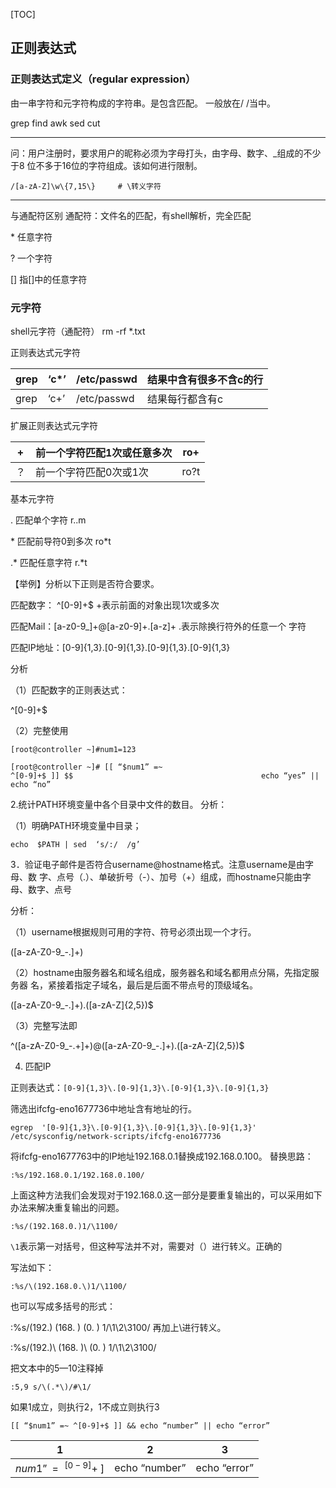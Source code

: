[TOC]

## 正则表达式

### 正则表达式定义（regular expression）

由一串字符和元字符构成的字符串。是包含匹配。 一般放在/  /当中。

grep  find      awk      sed      cut

----

问：用户注册时，要求用户的昵称必须为字母打头，由字母、数字、_组成的不少于8 位不多于16位的字符组成。该如何进行限制。

```shell
/[a-zA-Z]\w\{7,15\}     # \转义字符
```



----

与通配符区别 通配符：文件名的匹配，有shell解析，完全匹配

\*     任意字符

?     一个字符

[]    指[]中的任意字符

 

### 元字符

shell元字符（通配符）      rm  -rf *.txt

正则表达式元字符

| grep | ‘c*’ | /etc/passwd | 结果中含有很多不含c的行 |
| ---- | ---- | ----------- | ----------------------- |
| grep | ‘c+’ | /etc/passwd | 结果每行都含有c         |

扩展正则表达式元字符

| +    | 前一个字符匹配1次或任意多次 | ro+  |
| ---- | --------------------------- | ---- |
| ？   | 前一个字符匹配0次或1次      | ro?t |

基本元字符

.       匹配单个字符              				  r..m

\*       匹配前导符0到多次              		ro*t

.*      匹配任意字符                    			r.*t 

 

【举例】分析以下正则是否符合要求。

匹配数字： ^[0-9]+$    +表示前面的对象出现1次或多次

匹配Mail：[a-z0-9_]+@[a-z0-9]+\.[a-z]+    .表示除换行符外的任意一个 字符

匹配IP地址：[0-9]{1,3}\.[0-9]{1,3}\.[0-9]{1,3}\.[0-9]{1,3}




分析

（1）匹配数字的正则表达式：

^[0-9]+$

（2）完整使用

```shell
[root@controller ~]#num1=123

[root@controller ~]# [[ “$num1” =~                                          ^[0-9]+$ ]] $$                                          echo “yes” || echo “no”
```

2.统计PATH环境变量中各个目录中文件的数目。 分析：

（1）明确PATH环境变量中目录；

```shell
echo  $PATH | sed  ‘s/:/  /g’
```

3．验证电子邮件是否符合username@hostname格式。注意username是由字母、数 字、点号（.）、单破折号（-）、加号（+）组成，而hostname只能由字母、数字、点号

分析：

（1）username根据规则可用的字符、符号必须出现一个才行。

([a-zA-Z0-9_\-\.]+)

（2）hostname由服务器名和域名组成，服务器名和域名都用点分隔，先指定服务器 名，紧接着指定子域名，最后是后面不带点号的顶级域名。

([a-zA-Z0-9_\-\.]+)\.([a-zA-Z]{2,5})$

（3）完整写法即

^([a-zA-Z0-9_\-\.\+]+)@([a-zA-Z0-9_\-\.]+)\.([a-zA-Z]{2,5})$



4. 匹配IP

正则表达式：`[0-9]{1,3}\.[0-9]{1,3}\.[0-9]{1,3}\.[0-9]{1,3}`

筛选出ifcfg-eno1677736中地址含有地址的行。

`egrep  '[0-9]{1,3}\.[0-9]{1,3}\.[0-9]{1,3}\.[0-9]{1,3}' /etc/sysconfig/network-scripts/ifcfg-eno1677736`

将ifcfg-eno1677763中的IP地址192.168.0.1替换成192.168.0.100。 替换思路：

`:%s/192.168.0.1/192.168.0.100/`

上面这种方法我们会发现对于192.168.0.这一部分是要重复输出的，可以采用如下办法来解决重复输出的问题。

`:%s/(192.168.0.)1/\1100/`

`\1`表示第一对括号，但这种写法并不对，需要对（）进行转义。正确的

写法如下：

`:%s/\(192.168.0.\)1/\1100/`

也可以写成多括号的形式：

:%s/(192.) (168. ) (0. ) 1/\1\2\3100/                                      再加上\进行转义。

:%s/\(192.\)\ (168. \)\ (0. \) 1/\1\2\3100/

把文本中的5—10注释掉

`:5,9 s/\(.*\)/#\1/`



如果1成立，则执行2，1不成立则执行3

`[[ “$num1” =~ ^[0-9]+$ ]] && echo “number” || echo “error”`

|          1           |       2       |      3       |
| :------------------: | :-----------: | :----------: |
| $num1” =~ ^[0-9]+$ ] | echo “number” | echo “error” |

